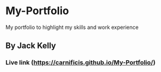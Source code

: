 # My-Portfolio
My portfolio to highlight my skills and work experience

## By Jack Kelly


### Live link (https://carnificis.github.io/My-Portfolio/)


